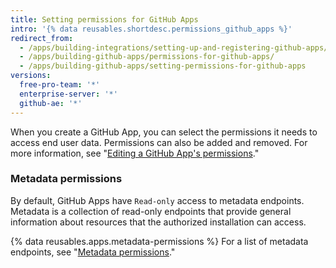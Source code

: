 ```yaml
---
title: Setting permissions for GitHub Apps
intro: '{% data reusables.shortdesc.permissions_github_apps %}'
redirect_from:
  - /apps/building-integrations/setting-up-and-registering-github-apps/about-permissions-for-github-apps/
  - /apps/building-github-apps/permissions-for-github-apps/
  - /apps/building-github-apps/setting-permissions-for-github-apps
versions:
  free-pro-team: '*'
  enterprise-server: '*'
  github-ae: '*'
---
```


When you create a GitHub App, you can select the permissions it needs to access end user data. Permissions can also be added and removed. For more information, see "[Editing a GitHub App's permissions](/apps/managing-github-apps/editing-a-github-app-s-permissions/)."

### Metadata permissions

By default, GitHub Apps have `Read-only` access to metadata endpoints. Metadata is a collection of read-only endpoints that provide general information about resources that the authorized installation can access.

{% data reusables.apps.metadata-permissions %} For a list of metadata endpoints, see "[Metadata permissions](/v3/apps/permissions/#metadata-permissions)."
